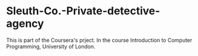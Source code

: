 # Sleuth-Co.-Private-detective-agency

This is part of the Coursera's prject. In the course Introduction to Computer Programming, University of London. 
